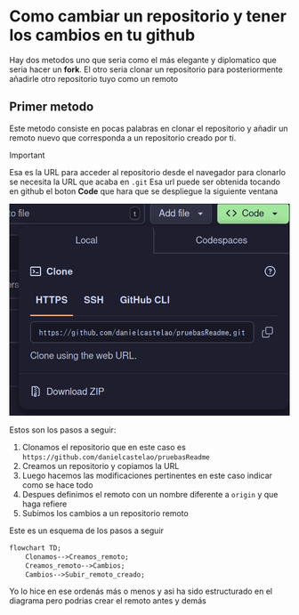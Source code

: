 # Como cambiar un repositorio y tener los cambios en tu github

Hay dos metodos uno que seria como el más elegante y diplomatico que seria hacer un **fork**.
El otro seria clonar un repositorio para posteriormente añadirle otro repositorio tuyo como un remoto 

## Primer metodo
Este metodo consiste en pocas palabras en clonar el repositorio y añadir un remoto nuevo que corresponda a un repositorio creado por ti.

> [!IMPORTANT]
> Esa es la URL para acceder al repositorio desde el navegador para clonarlo se necesita la URL que acaba en `.git`
> Esa url puede ser obtenida tocando en github el boton **Code** que hara que se despliegue la siguiente ventana
> 
> ![img.png](img.png)

Estos son los pasos a seguir:

1. Clonamos el repositorio que en este caso es `https://github.com/danielcastelao/pruebasReadme`
2. Creamos un repositorio y copiamos la URL
3. Luego hacemos las modificaciones pertinentes en este caso indicar como se hace todo
4. Despues definimos el remoto con un nombre diferente a `origin` y que haga refiere 
5. Subimos los cambios a un repositorio remoto


Este es un esquema de los pasos a seguir
```mermaid
flowchart TD;
    Clonamos-->Creamos_remoto;
    Creamos_remoto-->Cambios;
    Cambios-->Subir_remoto_creado;
```
Yo lo hice en ese ordenás más o menos y asi ha sido estructurado en el diagrama pero podrias crear el remoto antes y demás

